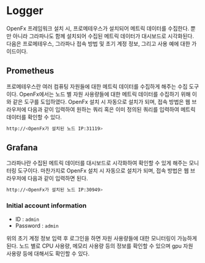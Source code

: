 Logger
====================================

OpenFx 프레임워크 설치 시, 프로메테우스가 설치되어 메트릭 데이터를 수집한다. 뿐만 아니라 그라파나도 함께 설치되어 수집된 메트릭 데이터가 대시보드로 시각화된다.  다음은 프로메테우스, 그라파나 접속 방법 및 초기 계정 정보, 그리고 사용 예에 대한 가이드이다. 



## Prometheus

프로메테우스란 여러 컴퓨팅 자원들에 대한 메트릭 데이터를 수집하게 해주는 수집 도구이다. OpenFx에서는 노드 별 자원 사용량들에 대한 메트릭 데이터를 수집하기 위해 이와 같은 도구를 도입하였다. OpenFx 설치 시 자동으로 설치가 되며, 접속 방법은 웹 브라우저에 다음과 같이 입력하여 원하는 쿼리 혹은 이미 정의된 쿼리를 입력하여 메트릭 데이터를 확인할 수 있다.

```bash
http://<OpenFx가 설치된 노드 IP:31119>
```



## Grafana

그라파나란 수집된 메트릭 데이터를 대시보드로 시각화하여 확인할 수 있게 해주는 모니터링 도구이다. 마찬가지로 OpenFx 설치 시 자동으로 설치가 되며, 접속 방법은 웹 브라우저에 다음과 같이 입력하면 된다. 

```bash
http://<OpenFx가 설치된 노드 IP:30949>
```



### Initial account information

- ID : `admin`
- Password : `admin`



위의 초기 계정 정보 입력 후 로그인을 하면 자원 사용량들에 대한 모니터링이 가능하게 된다. 노드 별로 CPU 사용량, 메모리 사용량 등의 정보를 확인할 수 있으며 gpu 자원 사용량 등에 대해서도 확인할 수 있다. 

